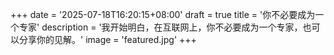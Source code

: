 +++
date = '2025-07-18T16:20:15+08:00'
draft = true
title = '你不必要成为一个专家'
description = '我开始明白，在互联网上，你不必要成为一个专家，也可以分享你的见解。'
image = 'featured.jpg'
+++
